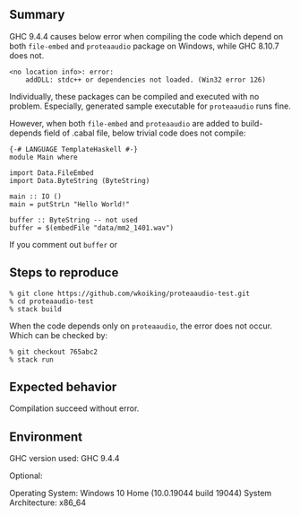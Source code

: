 ﻿## Summary

GHC 9.4.4 causes below error when compiling the code which depend on 
both `file-embed` and `proteaaudio` package on Windows, while GHC 8.10.7 does not.

~~~
<no location info>: error:
    addDLL: stdc++ or dependencies not loaded. (Win32 error 126)
~~~

Individually, these packages can be compiled and executed with no problem.
Especially, generated sample executable for `proteaaudio` runs fine.

However, when both `file-embed` and `proteaaudio` are added to build-depends field of .cabal file, below trivial code does not compile:

~~~
{-# LANGUAGE TemplateHaskell #-}
module Main where

import Data.FileEmbed
import Data.ByteString (ByteString)

main :: IO ()
main = putStrLn "Hello World!"

buffer :: ByteString -- not used
buffer = $(embedFile "data/mm2_1401.wav")
~~~

If you comment out `buffer` or 

## Steps to reproduce

~~~
% git clone https://github.com/wkoiking/proteaaudio-test.git
% cd proteaaudio-test
% stack build
~~~

When the code depends only on `proteaaudio`, the error does not occur.
Which can be checked by:

~~~
% git checkout 765abc2
% stack run
~~~

## Expected behavior

Compilation succeed without error.

## Environment

GHC version used: GHC 9.4.4

Optional:

Operating System: Windows 10 Home (10.0.19044 build 19044)
System Architecture: x86_64
